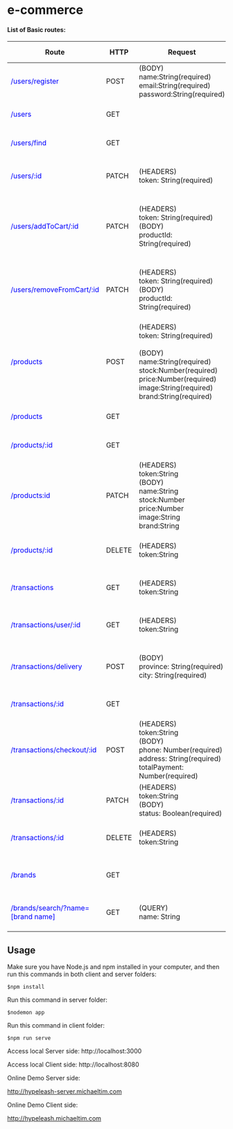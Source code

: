 # e-commerce

#### List of Basic routes:

| Route                                                        | HTTP   | Request                                                      | On Success                                                   | On Error                                                     | Description                                    |
| ------------------------------------------------------------ | ------ | ------------------------------------------------------------ | ------------------------------------------------------------ | ------------------------------------------------------------ | ---------------------------------------------- |
| <span style="color:#0000ff">/users/register</span>           | POST   | (BODY)<br />name:String(required)<br />email:String(required)<br />password:String(required)<br /> | Status: 201<br />Body: new users                             | Status: 400<br />Message: Path name/email/password is required | Register new user                              |
| <span style="color:#0000ff">/users</span>                    | GET    |                                                              | Status: 200<br />Body: all users                             | Status: 500<br />Message: internal server error              | Get all the users info                         |
| <span style="color:#0000ff">/users/find</span>               | GET    |                                                              | Status: 200<br />Body: found user                            | Status: 404<br />Message: not Found                          | Find a user with id                            |
| <span style="color:#0000ff">/users/:id</span>                | PATCH  | (HEADERS)<br />token: String(required)                       | Status: 200<br />Body: updated user                          | Status: 404<br />Message: not Found                          | Update a user                                  |
| <span style="color:#0000ff">/users/addToCart/:id</span>      | PATCH  | (HEADERS)<br />token: String(required)<br />(BODY)<br />productId: String(required) | Status:200<br />Body: updated user with new product in cart  | Status: 500<br />Message: internal server error              | Add new product to user's cart                 |
| <span style="color:#0000ff">/users/removeFromCart/:id</span> | PATCH  | (HEADERS)<br />token: String(required)<br />(BODY)<br />productId: String(required) | Status:200<br />Body: updated user with product removed from cart | Status: 500<br />Message: internal server error              | Remove a product from user's cart              |
| <span style="color:#0000ff">/products</span>                 | POST   | (HEADERS)<br />token: String(required)<br /><br />(BODY)<br />name:String(required)<br />stock:Number(required)<br />price:Number(required)<br />image:String(required)<br />brand:String(required) | Status:201<br />Body: created product                        | Status: 500<br />Message: internal server error              | Create new product                             |
| <span style="color:#0000ff">/products</span>                 | GET    |                                                              | Status: 200<br />Body: all products                          | Status: 500<br />Message: internal server error              | Get all the products                           |
| <span style="color:#0000ff">/products/:id</span>             | GET    |                                                              | Status: 200<br />Body: found product                         | Status: 404<br /><br />Message: not Found.                   | Find a product by id                           |
| <span style="color:#0000ff">/products:id</span>              | PATCH  | (HEADERS)<br />token:String<br />(BODY)<br />name:String<br />stock:Number<br />price:Number<br />image:String<br />brand:String | Status: 200<br />Body: updated product                       | Status: 404<br /><br />Message: not Found.                   | Update a product                               |
| <span style="color:#0000ff">/products/:id</span>             | DELETE | (HEADERS)<br />token:String<br />                            | Status: 200<br />Body: deleted product                       | Status: 404<br /><br />Message: not Found.                   | Delete a product                               |
| <span style="color:#0000ff">/transactions</span>             | GET    | (HEADERS)<br />token:String<br />                            | Status: 200<br />Body: all transactions                      | Status: 401<br /><br />Message: not allowed.                 | Find all transactions                          |
| <span style="color:#0000ff">/transactions/user/:id</span>    | GET    | (HEADERS)<br />token:String<br />                            | Status: 200<br />Body: found transactions                    | Status: 401<br />Message: not allowed.                       | Get transaction find by user id                |
| <span style="color:#0000ff">/transactions/delivery</span>    | POST   | (BODY)<br />province: String(required)<br />city: String(required) | Status: 201<br />Body: delivery cost                         | Status: 404<br />Message: the address you provided was not found. | Get delivery cost based from province and city |
| <span style="color:#0000ff">/transactions/:id</span>         | GET    |                                                              | Status: 200<br />Body: found transaction                     | Status: 404<br />Message: not Found.                         | Get transaction by id                          |
| <span style="color:#0000ff">/transactions/checkout/:id</span> | POST   | (HEADERS)<br />token:String<br />(BODY)<br />phone: Number(required)<br />address: String(required)<br />totalPayment: Number(required) | Status: 201<br />Body: new transaction                       | Status: 400<br />Message: Path phone/address is required     | Create new Transaction based from user's cart  |
| <span style="color:#0000ff">/transactions/:id</span>         | PATCH  | (HEADERS)<br />token:String<br />(BODY)<br />status: Boolean(required) | Status: 200<br />Body: updated transaction                   | Status: 404<br />Message: not Found.                         | Update transaction status                      |
| <span style="color:#0000ff">/transactions/:id</span>         | DELETE | (HEADERS)<br />token:String<br />                            | Status: 200<br />Body: deleted transaction                   | Status: 404<br />Message: not Found.                         | Delete a transaction                           |
| <span style="color:#0000ff">/brands</span>                   | GET    |                                                              | Status: 200<br />Body: all brands                            | Status: 500<br />Body: internal server error                 | Find all brands with products with it          |
| <span style="color:#0000ff">/brands/search/?name=[brand name]</span> | GET    | (QUERY)<br />name: String                                    | Status: 200<br />Body: found brand                           | Status: 404<br /><br />Message: not Found.                   | Get one brand with populated products          |

## Usage

Make sure you have Node.js and npm installed in your computer, and then run this commands in both client and server folders:

```
$npm install
```

Run this command in server folder:

```
$nodemon app
```

Run this command in client folder: 

```
$npm run serve
```

Access local Server side: 
http://localhost:3000

Access local Client side: 
http://localhost:8080



Online Demo Server side:

http://hypeleash-server.michaeltim.com

Online Demo Client side:

http://hypeleash.michaeltim.com
